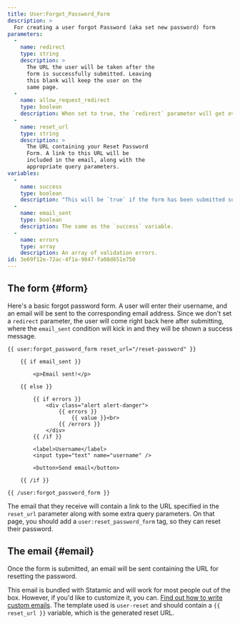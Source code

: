 ```yaml
---
title: User:Forgot_Password_Form
description: >
  For creating a user forgot Password (aka set new password) form
parameters:
  -
    name: redirect
    type: string
    description: >
      The URL the user will be taken after the
      form is successfully submitted. Leaving
      this blank will keep the user on the
      same page.
  -
    name: allow_request_redirect
    type: boolean
    description: When set to true, the `redirect` parameter will get overridden by a `redirect` query parameter in the URL.
  -
    name: reset_url
    type: string
    description: >
      The URL containing your Reset Password
      Form. A link to this URL will be
      included in the email, along with the
      appropriate query parameters.
variables:
  -
    name: success
    type: boolean
    description: "This will be `true` if the form has been submitted successfully. If you don't use the `redirect` parameter, you can keep your users on the same page and show a success message."
  -
    name: email_sent
    type: boolean
    description: The same as the `success` variable.
  -
    name: errors
    type: array
    description: An array of validation errors.
id: 3e69f12e-72ac-4f1a-9847-fa08d651e750
---
```

## The form {#form}

Here's a basic forgot password form. A user will enter their username, and an email will be
sent to the corresponding email address. Since we don't set a `redirect` parameter, the user
will come right back here after submitting, where the `email_sent` condition will kick in
and they will be shown a success message.

```
{{ user:forgot_password_form reset_url="/reset-password" }}

    {{ if email_sent }}

        <p>Email sent!</p>

    {{ else }}

        {{ if errors }}
            <div class="alert alert-danger">
                {{ errors }}
                    {{ value }}<br>
                {{ /errors }}
            </div>
        {{ /if }}

        <label>Username</label>
        <input type="text" name="username" />

        <button>Send email</button>

    {{ /if }}

{{ /user:forgot_password_form }}
```

The email that they receive will contain a link to the URL specified in the `reset_url` parameter
along with some extra query parameters. On that page, you should add a `user:reset_password_form`
tag, so they can reset their password.

## The email {#email}

Once the form is submitted, an email will be sent containing the URL for resetting the password.

This email is bundled with Statamic and will work for most people out of the box. However, if you'd
like to customize it, you can. [Find out how to write custom emails][custom-emails]. The template
used is `user-reset` and should contain a `{{ reset_url }}` variable, which is the generated reset URL.

[custom-emails]: /knowledge-base/emails#templates
